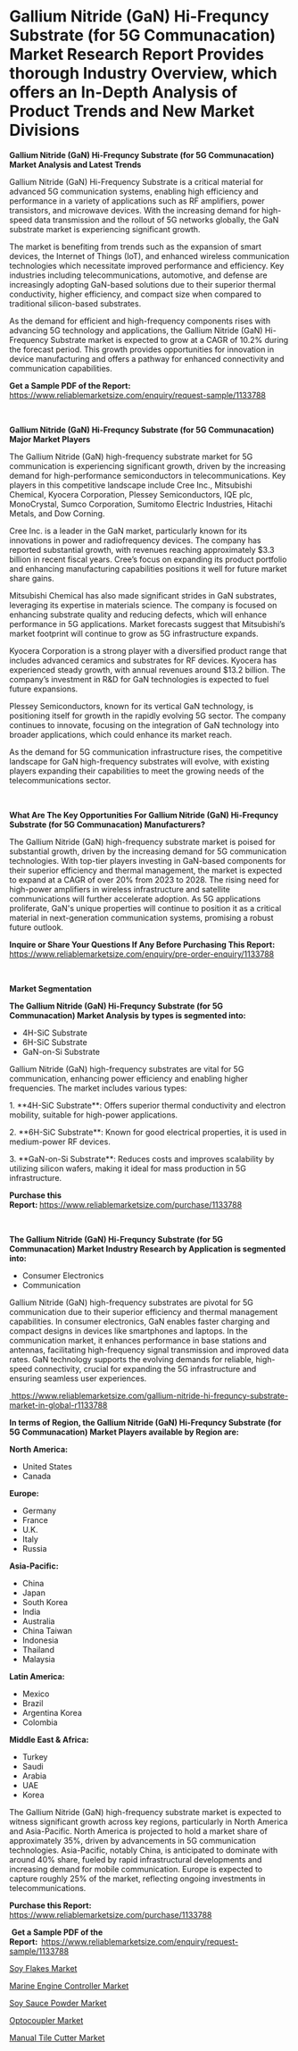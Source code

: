 <p><h1>Gallium Nitride (GaN) Hi-Frequncy Substrate (for 5G Communacation) Market Research Report Provides thorough Industry Overview, which offers an In-Depth Analysis of Product Trends and New Market Divisions</h1></p><p><strong>Gallium Nitride (GaN) Hi-Frequncy Substrate (for 5G Communacation) Market Analysis and Latest Trends</strong></p>
<p><p>Gallium Nitride (GaN) Hi-Frequency Substrate is a critical material for advanced 5G communication systems, enabling high efficiency and performance in a variety of applications such as RF amplifiers, power transistors, and microwave devices. With the increasing demand for high-speed data transmission and the rollout of 5G networks globally, the GaN substrate market is experiencing significant growth. </p><p>The market is benefiting from trends such as the expansion of smart devices, the Internet of Things (IoT), and enhanced wireless communication technologies which necessitate improved performance and efficiency. Key industries including telecommunications, automotive, and defense are increasingly adopting GaN-based solutions due to their superior thermal conductivity, higher efficiency, and compact size when compared to traditional silicon-based substrates. </p><p>As the demand for efficient and high-frequency components rises with advancing 5G technology and applications, the Gallium Nitride (GaN) Hi-Frequency Substrate market is expected to grow at a CAGR of 10.2% during the forecast period. This growth provides opportunities for innovation in device manufacturing and offers a pathway for enhanced connectivity and communication capabilities.</p></p>
<p><strong>Get a Sample PDF of the Report:&nbsp;</strong> <a href="https://www.reliablemarketsize.com/enquiry/request-sample/1133788?utm_campaign=1170&utm_medium=2&utm_source=Github&utm_content=ia&utm_term=18102024&utm_id=gallium-nitride-gan-hi-frequncy-substrate-for-5g-communacation">https://www.reliablemarketsize.com/enquiry/request-sample/1133788</a></p>
<p>&nbsp;</p>
<p><strong>Gallium Nitride (GaN) Hi-Frequncy Substrate (for 5G Communacation) Major Market Players</strong></p>
<p><p>The Gallium Nitride (GaN) high-frequency substrate market for 5G communication is experiencing significant growth, driven by the increasing demand for high-performance semiconductors in telecommunications. Key players in this competitive landscape include Cree Inc., Mitsubishi Chemical, Kyocera Corporation, Plessey Semiconductors, IQE plc, MonoCrystal, Sumco Corporation, Sumitomo Electric Industries, Hitachi Metals, and Dow Corning.</p><p>Cree Inc. is a leader in the GaN market, particularly known for its innovations in power and radiofrequency devices. The company has reported substantial growth, with revenues reaching approximately $3.3 billion in recent fiscal years. Cree’s focus on expanding its product portfolio and enhancing manufacturing capabilities positions it well for future market share gains.</p><p>Mitsubishi Chemical has also made significant strides in GaN substrates, leveraging its expertise in materials science. The company is focused on enhancing substrate quality and reducing defects, which will enhance performance in 5G applications. Market forecasts suggest that Mitsubishi’s market footprint will continue to grow as 5G infrastructure expands.</p><p>Kyocera Corporation is a strong player with a diversified product range that includes advanced ceramics and substrates for RF devices. Kyocera has experienced steady growth, with annual revenues around $13.2 billion. The company’s investment in R&D for GaN technologies is expected to fuel future expansions.</p><p>Plessey Semiconductors, known for its vertical GaN technology, is positioning itself for growth in the rapidly evolving 5G sector. The company continues to innovate, focusing on the integration of GaN technology into broader applications, which could enhance its market reach.</p><p>As the demand for 5G communication infrastructure rises, the competitive landscape for GaN high-frequency substrates will evolve, with existing players expanding their capabilities to meet the growing needs of the telecommunications sector.</p></p>
<p>&nbsp;</p>
<p><strong>What Are The Key Opportunities For Gallium Nitride (GaN) Hi-Frequncy Substrate (for 5G Communacation) Manufacturers?</strong></p>
<p><p>The Gallium Nitride (GaN) high-frequency substrate market is poised for substantial growth, driven by the increasing demand for 5G communication technologies. With top-tier players investing in GaN-based components for their superior efficiency and thermal management, the market is expected to expand at a CAGR of over 20% from 2023 to 2028. The rising need for high-power amplifiers in wireless infrastructure and satellite communications will further accelerate adoption. As 5G applications proliferate, GaN's unique properties will continue to position it as a critical material in next-generation communication systems, promising a robust future outlook.</p></p>
<p><strong>Inquire or Share Your Questions If Any Before Purchasing This Report:</strong> <a href="https://www.reliablemarketsize.com/enquiry/pre-order-enquiry/1133788?utm_campaign=1170&utm_medium=2&utm_source=Github&utm_content=ia&utm_term=18102024&utm_id=gallium-nitride-gan-hi-frequncy-substrate-for-5g-communacation">https://www.reliablemarketsize.com/enquiry/pre-order-enquiry/1133788</a></p>
<p>&nbsp;</p>
<p><strong>Market Segmentation</strong></p>
<p><strong>The Gallium Nitride (GaN) Hi-Frequncy Substrate (for 5G Communacation) Market Analysis by types is segmented into:</strong></p>
<p><ul><li>4H-SiC Substrate</li><li>6H-SiC Substrate</li><li>GaN-on-Si Substrate</li></ul></p>
<p><p>Gallium Nitride (GaN) high-frequency substrates are vital for 5G communication, enhancing power efficiency and enabling higher frequencies. The market includes various types: </p><p>1. **4H-SiC Substrate**: Offers superior thermal conductivity and electron mobility, suitable for high-power applications.</p><p>2. **6H-SiC Substrate**: Known for good electrical properties, it is used in medium-power RF devices.</p><p>3. **GaN-on-Si Substrate**: Reduces costs and improves scalability by utilizing silicon wafers, making it ideal for mass production in 5G infrastructure.</p></p>
<p><strong>Purchase this Report:&nbsp;</strong><a href="https://www.reliablemarketsize.com/purchase/1133788?utm_campaign=1170&utm_medium=2&utm_source=Github&utm_content=ia&utm_term=18102024&utm_id=gallium-nitride-gan-hi-frequncy-substrate-for-5g-communacation">https://www.reliablemarketsize.com/purchase/1133788</a></p>
<p>&nbsp;</p>
<p><strong>The Gallium Nitride (GaN) Hi-Frequncy Substrate (for 5G Communacation) Market Industry Research by Application is segmented into:</strong></p>
<p><ul><li>Consumer Electronics</li><li>Communication</li></ul></p>
<p><p>Gallium Nitride (GaN) high-frequency substrates are pivotal for 5G communication due to their superior efficiency and thermal management capabilities. In consumer electronics, GaN enables faster charging and compact designs in devices like smartphones and laptops. In the communication market, it enhances performance in base stations and antennas, facilitating high-frequency signal transmission and improved data rates. GaN technology supports the evolving demands for reliable, high-speed connectivity, crucial for expanding the 5G infrastructure and ensuring seamless user experiences.</p></p>
<p><a href="https://www.reliablemarketsize.com/gallium-nitride-hi-frequncy-substrate-market-in-global-r1133788?utm_campaign=1170&utm_medium=2&utm_source=Github&utm_content=ia&utm_term=18102024&utm_id=gallium-nitride-gan-hi-frequncy-substrate-for-5g-communacation">&nbsp;https://www.reliablemarketsize.com/gallium-nitride-hi-frequncy-substrate-market-in-global-r1133788</a></p>
<p><strong>In terms of Region, the Gallium Nitride (GaN) Hi-Frequncy Substrate (for 5G Communacation) Market Players available by Region are:</strong></p>
<p>
    <p> <strong> North America: </strong>
        <ul>
            <li>United States</li>
            <li>Canada</li>
        </ul>
        </p> 
    <p> <strong> Europe: </strong>
        <ul>
            <li>Germany</li>
            <li>France</li>
            <li>U.K.</li>
            <li>Italy</li>
            <li>Russia</li>
        </ul>
        </p> 
    <p> <strong> Asia-Pacific: </strong>
        <ul>
            <li>China</li>
            <li>Japan</li>
            <li>South Korea</li>
            <li>India</li>
            <li>Australia</li>
            <li>China Taiwan</li>
            <li>Indonesia</li>
            <li>Thailand</li>
            <li>Malaysia</li>
        </ul>
        </p> 
    <p> <strong> Latin America: </strong>
        <ul>
            <li>Mexico</li>
            <li>Brazil</li>
            <li>Argentina Korea</li>
            <li>Colombia</li>
        </ul>
        </p> 
    <p> <strong> Middle East & Africa: </strong>
        <ul>
            <li>Turkey</li>
            <li>Saudi</li>
            <li>Arabia</li>
            <li>UAE</li>
            <li>Korea</li>
        </ul>
    </p>
    </p>
<p><p>The Gallium Nitride (GaN) high-frequency substrate market is expected to witness significant growth across key regions, particularly in North America and Asia-Pacific. North America is projected to hold a market share of approximately 35%, driven by advancements in 5G communication technologies. Asia-Pacific, notably China, is anticipated to dominate with around 40% share, fueled by rapid infrastructural developments and increasing demand for mobile communication. Europe is expected to capture roughly 25% of the market, reflecting ongoing investments in telecommunications.</p></p>
<p><strong>Purchase this Report: </strong><a href="https://www.reliablemarketsize.com/purchase/1133788?utm_campaign=1170&utm_medium=2&utm_source=Github&utm_content=ia&utm_term=18102024&utm_id=gallium-nitride-gan-hi-frequncy-substrate-for-5g-communacation">https://www.reliablemarketsize.com/purchase/1133788</a></p>
<p>&nbsp;<strong>Get a Sample PDF of the Report:&nbsp;&nbsp;</strong><a href="https://www.reliablemarketsize.com/enquiry/request-sample/1133788?utm_campaign=1170&utm_medium=2&utm_source=Github&utm_content=ia&utm_term=18102024&utm_id=gallium-nitride-gan-hi-frequncy-substrate-for-5g-communacation">https://www.reliablemarketsize.com/enquiry/request-sample/1133788</a></p>
<p><strong></strong></p>
<p><p><a href="https://www.linkedin.com/pulse/driving-forces-global-soy-flakes-market-trends-applications-xkcjf?utm_campaign=1170&utm_medium=2&utm_source=Github&utm_content=ia&utm_term=18102024&utm_id=gallium-nitride-gan-hi-frequncy-substrate-for-5g-communacation">Soy Flakes Market</a></p><p><a href="https://issuu.com/reportprime-2/docs/marine-engine-controller-market-siz_38f567ca2d5c2b?utm_campaign=1170&utm_medium=2&utm_source=Github&utm_content=ia&utm_term=18102024&utm_id=gallium-nitride-gan-hi-frequncy-substrate-for-5g-communacation">Marine Engine Controller Market</a></p><p><a href="https://www.linkedin.com/pulse/digital-transformation-soy-sauce-powder-industry-market-w4arf?utm_campaign=1170&utm_medium=2&utm_source=Github&utm_content=ia&utm_term=18102024&utm_id=gallium-nitride-gan-hi-frequncy-substrate-for-5g-communacation">Soy Sauce Powder Market</a></p><p><a href="https://github.com/angilaguardtd7/Market-Research-Report-List-1/blob/main/optocoupler-market.md?utm_campaign=1170&utm_medium=2&utm_source=Github&utm_content=ia&utm_term=18102024&utm_id=gallium-nitride-gan-hi-frequncy-substrate-for-5g-communacation">Optocoupler Market</a></p><p><a href="https://issuu.com/reportprime-2/docs/manual-tile-cutter-market-size-2030_96d95c149135e4?utm_campaign=1170&utm_medium=2&utm_source=Github&utm_content=ia&utm_term=18102024&utm_id=gallium-nitride-gan-hi-frequncy-substrate-for-5g-communacation">Manual Tile Cutter Market</a></p></p>